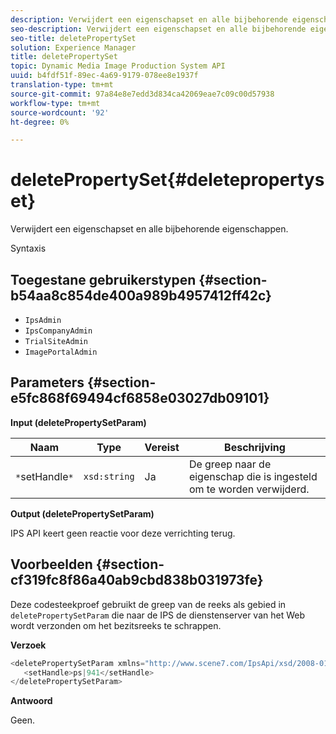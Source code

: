 ```yaml
---
description: Verwijdert een eigenschapset en alle bijbehorende eigenschappen.
seo-description: Verwijdert een eigenschapset en alle bijbehorende eigenschappen.
seo-title: deletePropertySet
solution: Experience Manager
title: deletePropertySet
topic: Dynamic Media Image Production System API
uuid: b4fdf51f-89ec-4a69-9179-078ee8e1937f
translation-type: tm+mt
source-git-commit: 97a84e8e7edd3d834ca42069eae7c09c00d57938
workflow-type: tm+mt
source-wordcount: '92'
ht-degree: 0%

---
```



# deletePropertySet{#deletepropertyset}

Verwijdert een eigenschapset en alle bijbehorende eigenschappen.

Syntaxis

## Toegestane gebruikerstypen {#section-b54aa8c854de400a989b4957412ff42c}

* `IpsAdmin`
* `IpsCompanyAdmin`
* `TrialSiteAdmin`
* `ImagePortalAdmin`

## Parameters {#section-e5fc868f69494cf6858e03027db09101}

**Input (deletePropertySetParam)**

| Naam | Type | Vereist | Beschrijving |
|---|---|---|---|
| `*`setHandle`*` | `xsd:string` | Ja | De greep naar de eigenschap die is ingesteld om te worden verwijderd. |

**Output (deletePropertySetParam)**

IPS API keert geen reactie voor deze verrichting terug.

## Voorbeelden {#section-cf319fc8f86a40ab9cbd838b031973fe}

Deze codesteekproef gebruikt de greep van de reeks als gebied in `deletePropertySetParam` die naar de IPS de dienstenserver van het Web wordt verzonden om het bezitsreeks te schrappen.

**Verzoek**

```java
<deletePropertySetParam xmlns="http://www.scene7.com/IpsApi/xsd/2008-01-15">
   <setHandle>ps|941</setHandle>
</deletePropertySetParam>
```

**Antwoord**

Geen.
